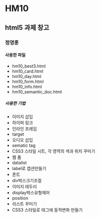 # HM10
## html5 과제 창고
### 정영훈
#### 사용한 파일
- hm10_best3.html
- hm10_card.html
- hm10_day.html
- hm10_form.html
- hm10_info.html
- hm10_semantic_doc.html
##### 사용한 기법
- 이미지 삽입
- 하이퍼 링크
- 인라인 프레임
- target
- 오디오 삽입
- sematic tag
- CSS3 스타일 시트, 각 영역의 색과 위치 꾸미기
- 웹 폼
- datalist
- label로 캡션만들기
- 폰트
- div박스크기조절
- 이미지 테두리
- display박스유형제어
- position
- 리스트 꾸미기
- CSS3 스타일로 태그에 동적변화 만들기
